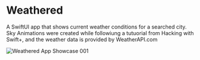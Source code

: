 # Weathered

A SwiftUI app that shows current weather conditions for a searched city. Sky Animations were created while followiung a tutuorial from Hacking with Swift+, and the weather data is provided by WeatherAPI.com

![‎Weathered App Showcase ‎001](https://github.com/bodhichristian/Weathered/assets/110639779/a6b8357f-1cb0-456d-84ce-bd938327004a)
